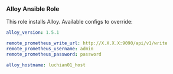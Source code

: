 ### Alloy Ansible Role

This role installs Alloy. Available configs to override:

```yaml
alloy_version: 1.5.1

remote_prometheus_write_url: http://X.X.X.X:9090/api/v1/write
remote_prometheus_username: admin
remote_prometheus_password: password

alloy_hostname: luchian01_host
```
